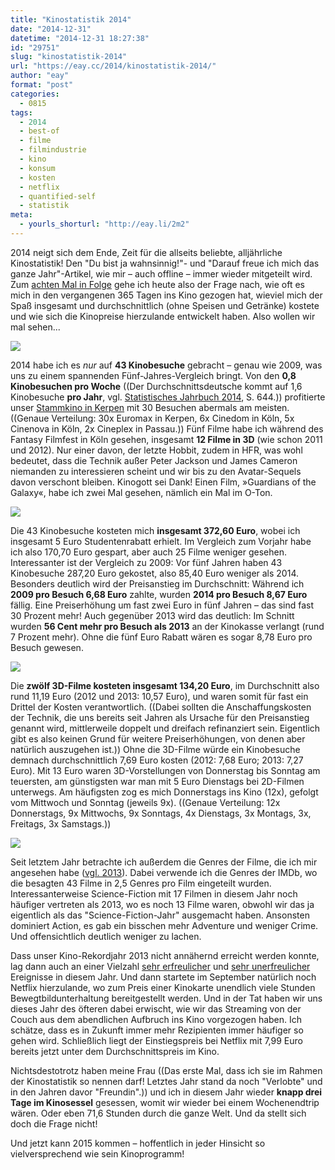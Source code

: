 ```yaml
---
title: "Kinostatistik 2014"
date: "2014-12-31"
datetime: "2014-12-31 18:27:38"
id: "29751"
slug: "kinostatistik-2014"
url: "https://eay.cc/2014/kinostatistik-2014/"
author: "eay"
format: "post"
categories:
  - 0815
tags:
  - 2014
  - best-of
  - filme
  - filmindustrie
  - kino
  - konsum
  - kosten
  - netflix
  - quantified-self
  - statistik
meta:
  - yourls_shorturl: "http://eay.li/2m2"
---
```


2014 neigt sich dem Ende, Zeit für die allseits beliebte, alljährliche Kinostatistik! Den "Du bist ja wahnsinnig!"- und "Darauf freue ich mich das ganze Jahr"-Artikel, wie mir – auch offline – immer wieder mitgeteilt wird. Zum [achten Mal in Folge](//eay.cc/2013/kinostatistik-2013/) gehe ich heute also der Frage nach, wie oft es mich in den vergangenen 365 Tagen ins Kino gezogen hat, wieviel mich der Spaß insgesamt und durchschnittlich (ohne Speisen und Getränke) kostete und wie sich die Kinopreise hierzulande entwickelt haben. Also wollen wir mal sehen...

![](https://eay.cc/uploads/2014/kinostatistik2014_besuche.gif)

2014 habe ich es _nur_ auf **43 Kinobesuche** gebracht – genau wie 2009, was uns zu einem spannenden Fünf-Jahres-Vergleich bringt. Von den **0,8 Kinobesuchen pro Woche** ((Der Durchschnittsdeutsche kommt auf 1,6 Kinobesuche **pro Jahr**, vgl. [Statistisches Jahrbuch 2014](https://www.destatis.de/DE/Publikationen/StatistischesJahrbuch/StatistischesJahrbuch.html), S. 644.)) profitierte unser [Stammkino in Kerpen](http://www.euromax-cinemas.de/) mit 30 Besuchen abermals am meisten. ((Genaue Verteilung: 30x Euromax in Kerpen, 6x Cinedom in Köln, 5x Cinenova in Köln, 2x Cineplex in Passau.)) Fünf Filme habe ich während des Fantasy Filmfest in Köln gesehen, insgesamt **12 Filme in 3D** (wie schon 2011 und 2012). Nur einer davon, der letzte Hobbit, zudem in HFR, was wohl bedeutet, dass die Technik außer Peter Jackson und James Cameron niemanden zu interessieren scheint und wir bis zu den Avatar-Sequels davon verschont bleiben. Kinogott sei Dank! Einen Film, »Guardians of the Galaxy«, habe ich zwei Mal gesehen, nämlich ein Mal im O-Ton.

![](https://eay.cc/uploads/2014/kinostatistik2014_kosten.gif)

Die 43 Kinobesuche kosteten mich **insgesamt 372,60 Euro**, wobei ich insgesamt 5 Euro Studentenrabatt erhielt. Im Vergleich zum Vorjahr habe ich also 170,70 Euro gespart, aber auch 25 Filme weniger gesehen. Interessanter ist der Vergleich zu 2009: Vor fünf Jahren haben 43 Kinobesuche 287,20 Euro gekostet, also 85,40 Euro weniger als 2014. Besonders deutlich wird der Preisanstieg im Durchschnitt: Während ich **2009 pro Besuch 6,68 Euro** zahlte, wurden **2014 pro Besuch 8,67 Euro** fällig. Eine Preiserhöhung um fast zwei Euro in fünf Jahren – das sind fast 30 Prozent mehr! Auch gegenüber 2013 wird das deutlich: Im Schnitt wurden **56 Cent mehr pro Besuch als 2013** an der Kinokasse verlangt (rund 7 Prozent mehr). Ohne die fünf Euro Rabatt wären es sogar 8,78 Euro pro Besuch gewesen.

![](https://eay.cc/uploads/2014/kinostatistik2014_durchschnitt.gif)

Die **zwölf 3D-Filme kosteten insgesamt 134,20 Euro**, im Durchschnitt also rund 11,19 Euro (2012 und 2013: 10,57 Euro), und waren somit für fast ein Drittel der Kosten verantwortlich. ((Dabei sollten die Anschaffungskosten der Technik, die uns bereits seit Jahren als Ursache für den Preisanstieg genannt wird, mittlerweile doppelt und dreifach refinanziert sein. Eigentlich gibt es also keinen Grund für weitere Preiserhöhungen, von denen aber natürlich auszugehen ist.)) Ohne die 3D-Filme würde ein Kinobesuche demnach durchschnittlich 7,69 Euro kosten (2012: 7,68 Euro; 2013: 7,27 Euro). Mit 13 Euro waren 3D-Vorstellungen von Donnerstag bis Sonntag am teuersten, am günstigsten war man mit 5 Euro Dienstags bei 2D-Filmen unterwegs. Am häufigsten zog es mich Donnerstags ins Kino (12x), gefolgt vom Mittwoch und Sonntag (jeweils 9x). ((Genaue Verteilung: 12x Donnerstags, 9x Mittwochs, 9x Sonntags, 4x Dienstags, 3x Montags, 3x, Freitags, 3x Samstags.))

![](https://eay.cc/uploads/2014/kinostatistik2014_genres.gif)

Seit letztem Jahr betrachte ich außerdem die Genres der Filme, die ich mir angesehen habe ([vgl. 2013](//eay.cc/2013/kinostatistik-2013/)). Dabei verwende ich die Genres der IMDb, wo die besagten 43 Filme in 2,5 Genres pro Film eingeteilt wurden. Interessanterweise Science-Fiction mit 17 Filmen in diesem Jahr noch häufiger vertreten als 2013, wo es noch 13 Filme waren, obwohl wir das ja eigentlich als das "Science-Fiction-Jahr" ausgemacht haben. Ansonsten dominiert Action, es gab ein bisschen mehr Adventure und weniger Crime. Und offensichtlich deutlich weniger zu lachen.

Dass unser Kino-Rekordjahr 2013 nicht annähernd erreicht werden konnte, lag dann auch an einer Vielzahl [sehr erfreulicher](//eay.cc/2014/just-married/) und [sehr unerfreulicher](//eay.cc/2014/oma/) Ereignisse in diesem Jahr. Und dann startete im September natürlich noch Netflix hierzulande, wo zum Preis einer Kinokarte unendlich viele Stunden Bewegtbildunterhaltung bereitgestellt werden. Und in der Tat haben wir uns dieses Jahr des öfteren dabei erwischt, wie wir das Streaming von der Couch aus dem abendlichen Aufbruch ins Kino vorgezogen haben. Ich schätze, dass es in Zukunft immer mehr Rezipienten immer häufiger so gehen wird. Schließlich liegt der Einstiegspreis bei Netflix mit 7,99 Euro bereits jetzt unter dem Durchschnittspreis im Kino.

Nichtsdestotrotz haben meine Frau ((Das erste Mal, dass ich sie im Rahmen der Kinostatistik so nennen darf! Letztes Jahr stand da noch "Verlobte" und in den Jahren davor "Freundin".)) und ich in diesem Jahr wieder **knapp drei Tage im Kinosessel** gesessen, womit wir wieder bei einem Wochenendtrip wären. Oder eben 71,6 Stunden durch die ganze Welt. Und da stellt sich doch die Frage nicht!

Und jetzt kann 2015 kommen – hoffentlich in jeder Hinsicht so vielversprechend wie sein Kinoprogramm!
